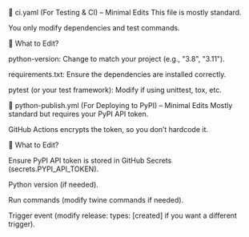 
🔹 ci.yaml (For Testing & CI) – Minimal Edits
This file is mostly standard.

You only modify dependencies and test commands.

📌 What to Edit?

python-version: Change to match your project (e.g., "3.8", "3.11").

requirements.txt: Ensure the dependencies are installed correctly.

pytest (or your test framework): Modify if using unittest, tox, etc.

🔹 python-publish.yml (For Deploying to PyPI) – Minimal Edits
Mostly standard but requires your PyPI API token.

GitHub Actions encrypts the token, so you don’t hardcode it.

📌 What to Edit?

Ensure PyPI API token is stored in GitHub Secrets (secrets.PYPI_API_TOKEN).

Python version (if needed).

Run commands (modify twine commands if needed).

Trigger event (modify release: types: [created] if you want a different trigger).